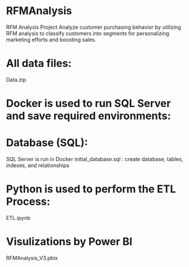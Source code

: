 # RFMAnalysis
RFM Analysis Project
Analyze customer purchasing behavior by utilizing RFM analysis to classify customers into segments for personalizing marketing efforts and boosting sales.

# All data files:
Data.zip

# Docker is used to run SQL Server and save required environments:


# Database (SQL):
SQL Server is run in Docker
initial_database.sql : create database, tables, indexes, and relationships

# Python is used to perform the ETL Process:
ETL.ipynb

# Visulizations by Power BI
RFMAnalysis_V3.pbix

